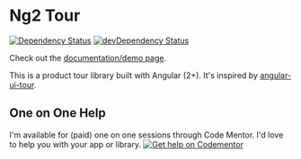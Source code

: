 # Ng2 Tour
[![Dependency Status](https://david-dm.org/isaacplmann/ng2-tour.svg)](https://david-dm.org/isaacplmann/ngx-tour)
[![devDependency Status](https://david-dm.org/isaacplmann/ng2-tour/dev-status.svg)](https://david-dm.org/isaacplmann/ngx-tour?type=dev)

Check out the [documentation/demo page](https://isaacplmann.github.io/ngx-tour).

This is a product tour library built with Angular (2+).  It's inspired by [angular-ui-tour](http://benmarch.github.io/angular-ui-tour).

## One on One Help

I'm available for (paid) one on one sessions through Code Mentor. I'd love to help you with your app or library.
[![Get help on Codementor](https://cdn.codementor.io/badges/get_help_github.svg)](https://www.codementor.io/isaacplmann?utm_source=github&utm_medium=button&utm_term=isaacplmann&utm_campaign=github)
